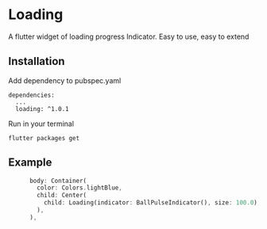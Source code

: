 # Loading

A flutter widget of loading progress Indicator. Easy to use, easy to extend


## Installation

Add dependency to pubspec.yaml

```
dependencies:
  ...
  loading: ^1.0.1
```
Run in your terminal

```
flutter packages get
```



## Example

``` Dart
      body: Container(
        color: Colors.lightBlue,
        child: Center(
          child: Loading(indicator: BallPulseIndicator(), size: 100.0),
        ),
      ),
```


